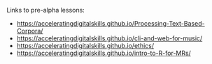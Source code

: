 Links to pre-alpha lessons:

- https://acceleratingdigitalskills.github.io/Processing-Text-Based-Corpora/
- https://acceleratingdigitalskills.github.io/cli-and-web-for-music/
- https://acceleratingdigitalskills.github.io/ethics/
- https://acceleratingdigitalskills.github.io/intro-to-R-for-MRs/
